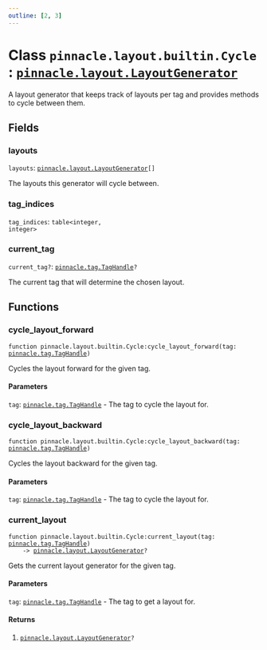 ```yaml
---
outline: [2, 3]
---
```


# Class `pinnacle.layout.builtin.Cycle` : <code><a href="/lua-reference/classes/pinnacle.layout.LayoutGenerator">pinnacle.layout.LayoutGenerator</a></code>


A layout generator that keeps track of layouts per tag
and provides methods to cycle between them.

## Fields

### layouts

`layouts`: <code><a href="/lua-reference/classes/pinnacle.layout.LayoutGenerator">pinnacle.layout.LayoutGenerator</a>[]</code>

The layouts this generator will cycle between.

### tag_indices

`tag_indices`: <code>table&lt;integer, integer></code>



### current_tag <Badge type="danger" text="nullable" />

`current_tag?`: <code><a href="/lua-reference/classes/pinnacle.tag.TagHandle">pinnacle.tag.TagHandle</a>?</code>

The current tag that will determine the chosen layout.


## Functions

### <Badge type="method" text="method" /> cycle_layout_forward

<div class="language-lua"><pre><code>function pinnacle.layout.builtin.Cycle:cycle_layout_forward(tag: <a href="/lua-reference/classes/pinnacle.tag.TagHandle">pinnacle.tag.TagHandle</a>)</code></pre></div>

Cycles the layout forward for the given tag.


#### Parameters

`tag`: <code><a href="/lua-reference/classes/pinnacle.tag.TagHandle">pinnacle.tag.TagHandle</a></code> - The tag to cycle the layout for.






### <Badge type="method" text="method" /> cycle_layout_backward

<div class="language-lua"><pre><code>function pinnacle.layout.builtin.Cycle:cycle_layout_backward(tag: <a href="/lua-reference/classes/pinnacle.tag.TagHandle">pinnacle.tag.TagHandle</a>)</code></pre></div>

Cycles the layout backward for the given tag.


#### Parameters

`tag`: <code><a href="/lua-reference/classes/pinnacle.tag.TagHandle">pinnacle.tag.TagHandle</a></code> - The tag to cycle the layout for.






### <Badge type="method" text="method" /> current_layout

<div class="language-lua"><pre><code>function pinnacle.layout.builtin.Cycle:current_layout(tag: <a href="/lua-reference/classes/pinnacle.tag.TagHandle">pinnacle.tag.TagHandle</a>)
    -> <a href="/lua-reference/classes/pinnacle.layout.LayoutGenerator">pinnacle.layout.LayoutGenerator</a>?</code></pre></div>

Gets the current layout generator for the given tag.



#### Parameters

`tag`: <code><a href="/lua-reference/classes/pinnacle.tag.TagHandle">pinnacle.tag.TagHandle</a></code> - The tag to get a layout for.



#### Returns

1. <code><a href="/lua-reference/classes/pinnacle.layout.LayoutGenerator">pinnacle.layout.LayoutGenerator</a>?</code>



